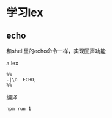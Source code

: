 # 学习lex


## echo

和shell里的echo命令一样，实现回声功能

a.lex

```
%%
.|\n  ECHO;
%%
```


编译


```
npm run 1
```